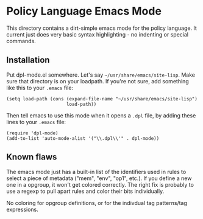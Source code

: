 # Policy Language Emacs Mode

This directory contains a dirt-simple emacs mode for the policy
language.  It current just does very basic syntax highlighting - no
indenting or special commands.

## Installation

Put dpl-mode.el somewhere.  Let's say `~/usr/share/emacs/site-lisp`.
Make sure that directory is on your loadpath.  If you're not sure, add
something like this to your `.emacs` file:

    (setq load-path (cons (expand-file-name "~/usr/share/emacs/site-lisp") 
                          load-path))

Then tell emacs to use this mode when it opens a `.dpl` file, by
adding these lines to your `.emacs` file:

    (require 'dpl-mode)
    (add-to-list 'auto-mode-alist '("\\.dpl\\'" . dpl-mode))

## Known flaws

The emacs mode just has a built-in list of the identifiers used in
rules to select a piece of metadata ("mem", "env", "op1", etc.).  If
you define a new one in a opgroup, it won't get colored correctly.
The right fix is probably to use a regexp to pull apart rules and
color their bits individually.

No coloring for opgroup definitions, or for the indivdual tag
patterns/tag expressions.
